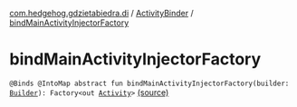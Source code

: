 [com.hedgehog.gdzietabiedra.di](../index.md) / [ActivityBinder](index.md) / [bindMainActivityInjectorFactory](./bind-main-activity-injector-factory.md)

# bindMainActivityInjectorFactory

`@Binds @IntoMap abstract fun bindMainActivityInjectorFactory(builder: `[`Builder`](../../com.hedgehog.gdzietabiedra.di.components/-main-activity-component/-builder/index.md)`): Factory<out `[`Activity`](https://developer.android.com/reference/android/app/Activity.html)`>` [(source)](https://github.com/asvid/GdzieTaBiedra/tree/master/app/src/main/java/com/hedgehog/gdzietabiedra/di/ActivityBinder.kt#L19)